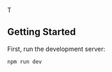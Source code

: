 
<!-- Server Component to client component convert just use (use client); -->

T

## Getting Started

First, run the development server:

```bash
npm run dev

